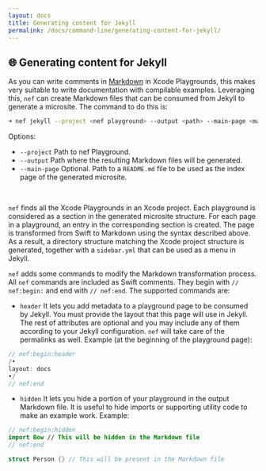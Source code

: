 ```yaml
---
layout: docs
title: Generating content for Jekyll
permalink: /docs/command-line/generating-content-for-jekyll/
---
```


## 🌐 Generating content for Jekyll
 As you can write comments in [Markdown](https://developer.apple.com/library/archive/documentation/Xcode/Reference/xcode_markup_formatting_ref/index.html) in Xcode Playgrounds, this makes very suitable to write documentation with compilable examples.
 Leveraging this, `nef` can create Markdown files that can be consumed from Jekyll to generate a microsite. The command to do this is:
 
 ```bash
 ➜ nef jekyll --project <nef playground> --output <path> --main-page <main-page>
 ```
 
 Options:
 
 - `--project` Path to nef Playground.
 - `--output` Path where the resulting Markdown files will be generated.
 - `--main-page` Optional. Path to a `README.md` file to be used as the index page of the generated microsite.
 
 &nbsp;
 
 `nef` finds all the Xcode Playgrounds in an Xcode project. Each playground is considered as a section in the generated microsite structure. For each page in a playground, an entry in the corresponding section is created. The page is transformed from Swift to Markdown using the syntax described above. As a result, a directory structure matching the Xcode project structure is generated, together with a `sidebar.yml` that can be used as a menu in Jekyll.
 
 `nef` adds some commands to modify the Markdown transformation process. All `nef` commands are included as Swift comments. They begin with `// nef:begin:` and end with `// nef:end`. The supported commands are:
 
 - `header` It lets you add metadata to a playground page to be consumed by Jekyll. You must provide the layout that this page will use in Jekyll. The rest of attributes are optional and you may include any of them according to your Jekyll configuration. `nef` will take care of the permalinks as well. Example (at the beginning of the playground page):
 
 ```swift
 // nef:begin:header‌‌
 /•
 layout: docs
 •/
 // nef:end‌‌
 ```
 
 - `hidden` It lets you hide a portion of your playground in the output Markdown file. It is useful to hide imports or supporting utility code to make an example work. Example:
 
 ```swift
 // nef:begin:hidden‌‌
 import Bow // This will be hidden in the Markdown file
 // nef:end‌‌
 
 struct Person {} // This will be present in the Markdown file
 ```
